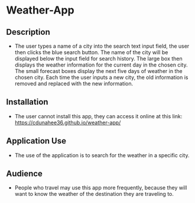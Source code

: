 # Weather-App


## Description
* The user types a name of a city into the search text input field,
the user then clicks the blue search button. The name of the city will
be displayed below the input field for search history. The large box then
displays the weather information for the current day in the chosen city. The small forecast boxes display the next five days of weather in the chosen city.
Each time the user inputs a new city, the old information is removed and replaced with the new information.

## Installation
* The user cannot install this app, they can access it online at this
link: https://cdunahee36.github.io/weather-app/

## Application Use
* The use of the application is to search for the weather in a specific city.

## Audience
* People who travel may use this app more frequently, because they will
want to know the weather of the destination they are traveling to.